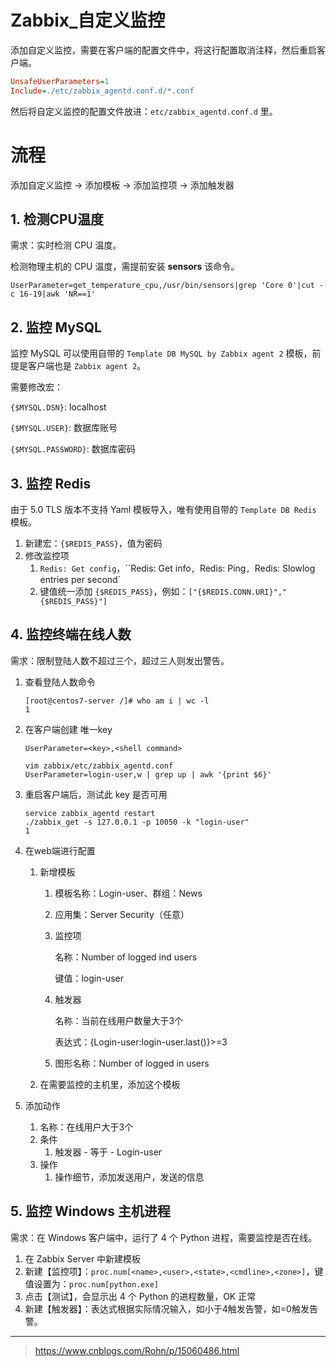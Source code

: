 # Zabbix_自定义监控

添加自定义监控，需要在客户端的配置文件中，将这行配置取消注释，然后重启客户端。

```ini
UnsafeUserParameters=1
Include=./etc/zabbix_agentd.conf.d/*.conf
```

然后将自定义监控的配置文件放进：`etc/zabbix_agentd.conf.d` 里。

# 流程

添加自定义监控 -> 添加模板 -> 添加监控项 -> 添加触发器

## 1. 检测CPU温度

需求：实时检测 CPU 温度。

检测物理主机的 CPU 温度，需提前安装 **sensors** 该命令。

```shell
UserParameter=get_temperature_cpu,/usr/bin/sensors|grep 'Core 0'|cut -c 16-19|awk 'NR==1'
```

## 2. 监控 MySQL

监控 MySQL 可以使用自带的 `Template DB MySQL by Zabbix agent 2` 模板，前提是客户端也是 `Zabbix agent 2`。

需要修改宏：

`{$MYSQL.DSN}`: localhost

`{$MYSQL.USER}`: 数据库账号

`{$MYSQL.PASSWORD}`: 数据库密码


## 3. 监控 Redis

由于 5.0 TLS 版本不支持 Yaml 模板导入，唯有使用自带的 `Template DB Redis` 模板。

1. 新建宏：`{$REDIS_PASS}`，值为密码
2. 修改监控项
   1. `Redis: Get config`，``Redis: Get info`, `Redis: Ping`, `Redis: Slowlog entries per second`
   2. 键值统一添加 `{$REDIS_PASS}`，例如：`["{$REDIS.CONN.URI}","{$REDIS_PASS}"]`

## 4. 监控终端在线人数

需求：限制登陆人数不超过三个，超过三人则发出警告。

1. 查看登陆人数命令

   ```shell
   [root@centos7-server /]# who am i | wc -l
   1
   ```

2. 在客户端创建 唯一key

   ```shell
   UserParameter=<key>,<shell command>
   
   vim zabbix/etc/zabbix_agentd.conf
   UserParameter=login-user,w | grep up | awk '{print $6}'
   ```

3. 重启客户端后，测试此 key 是否可用

   ```shell
   service zabbix_agentd restart
   ./zabbix_get -s 127.0.0.1 -p 10050 -k "login-user"
   1
   ```

4. 在web端进行配置

   1. 新增模板

      1. 模板名称：Login-user、群组：News

      2. 应用集：Server Security（任意）

      3. 监控项

         名称：Number of logged ind users

         键值：login-user

      4. 触发器

         名称：当前在线用户数量大于3个

         表达式：{Login-user:login-user.last()}>=3

      5. 图形名称：Number of logged in users

   2. 在需要监控的主机里，添加这个模板

5. 添加动作

   1. 名称：在线用户大于3个
   2. 条件
      1. 触发器 - 等于 - Login-user
   3. 操作
      1. 操作细节，添加发送用户，发送的信息

## 5. 监控 Windows 主机进程

需求：在 Windows 客户端中，运行了 4 个 Python 进程，需要监控是否在线。

1. 在 Zabbix Server 中新建模板
2. 新建【监控项】：`proc.num[<name>,<user>,<state>,<cmdline>,<zone>]`，键值设置为：`proc.num[python.exe]`
3. 点击【测试】，会显示出 4 个 Python 的进程数量，OK 正常
4. 新建【触发器】：表达式根据实际情况输入，如小于4触发告警，如=0触发告警。

---

> https://www.cnblogs.com/Rohn/p/15060486.html
